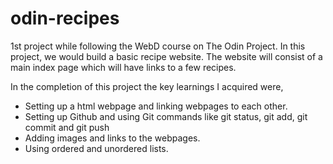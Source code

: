 # odin-recipes
1st project while following the WebD course on The Odin Project. In this project, we would build a basic recipe website. The website will consist of a main index page which will have links to a few recipes. 

In the completion of this project the key learnings I acquired were,
 - Setting up a html webpage and linking webpages to each other.
 - Setting up Github and using Git commands like git status, git add, git commit and git push
 - Adding images and links to the webpages.
 - Using ordered and unordered lists.
